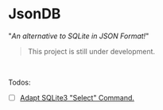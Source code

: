 JsonDB
======

"*An alternative to SQLite in JSON Format!*"

> This project is still under development.

<br />

Todos:
- [ ] [Adapt SQLite3 "Select" Command.](https://www.sqlite.org/images/syntax/select-stmt.gif)
